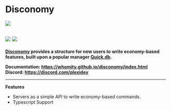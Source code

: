 # Disconomy

![](https://nodei.co/npm/disconomy.png?downloads=true)
 
![](https://img.shields.io/david/whomity/disconomy?style=for-the-badge) ![](https://img.shields.io/npm/dt/disconomy?style=for-the-badge)
----

**[Disconomy](https://npmjs.org/disconomy) provides a structure for new users to write economy-based features, built upon a popular manager [Quick.db](https://npmjs.org/quick.db).**

**Documentation: https://whomity.github.io/disconomy/index.html**
**Discord: https://discord.com/plexidev**

----

**Features**
* Servers as a simple API to write economy-based commands.
* Typescript Support
